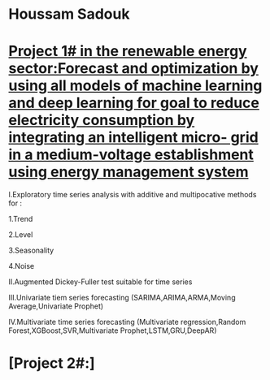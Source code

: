 # Houssam Sadouk





# [Project 1# in the renewable energy sector:Forecast and optimization by using all models of machine learning and deep learning for goal to reduce electricity consumption by integrating an intelligent micro- grid in a medium-voltage establishment using energy management system](https://github.com/HousssamSadouk/Forcasting_Microgrid)


I.Exploratory time series analysis with additive and multipocative methods for :
   
   1.Trend
 
   2.Level
   
   3.Seasonality
   
   4.Noise
   
II.Augmented Dickey-Fuller test suitable for time series

III.Univariate tiem series forecasting (SARIMA,ARIMA,ARMA,Moving Average,Univariate Prophet)

IV.Multivariate time series forecasting (Multivariate regression,Random Forest,XGBoost,SVR,Multivariate Prophet,LSTM,GRU,DeepAR)


# [Project 2#:]






